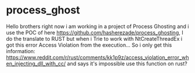 # process_ghost

Hello brothers right now i am working in a project of Process Ghosting and i use the POC of here https://github.com/hasherezade/process_ghosting, 
I do the translate to RUST but when i Trie to work with NtCreateThreadEx i got this error Access Violation from the execution... 
So i only get this information: https://www.reddit.com/r/rust/comments/kk1p9z/access_violation_error_when_injecting_dll_with_cc/ and says it's 
impossible use this function on rust?
